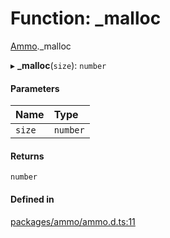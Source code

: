 # Function: \_malloc

[Ammo](../modules/Ammo.md)._malloc

▸ **_malloc**(`size`): `number`

#### Parameters

| Name | Type |
| :------ | :------ |
| `size` | `number` |

#### Returns

`number`

#### Defined in

[packages/ammo/ammo.d.ts:11](https://github.com/Orillusion/orillusion/blob/main/packages/ammo/ammo.d.ts#L11)
